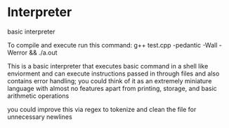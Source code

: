 # Interpreter
basic interpreter

To compile and execute run this command: g++ test.cpp -pedantic -Wall -Werror && ./a.out

This is a basic interpreter that executes basic command in a shell like enviorment and can execute instructions passed in through files and also contains error handling; you could think of it as an extremely miniature language with almost no features apart from printing, storage, and basic arithmetic operations

you could improve this via regex to tokenize and clean the file for unnecessary newlines
